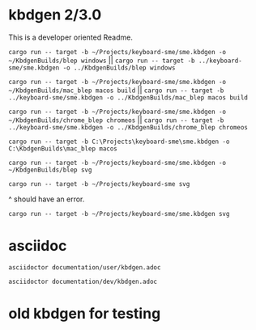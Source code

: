# kbdgen 2/3.0

This is a developer oriented Readme.

`cargo run -- target -b ~/Projects/keyboard-sme/sme.kbdgen -o ~/KbdgenBuilds/blep windows`
||
`cargo run -- target -b ../keyboard-sme/sme.kbdgen -o ../KbdgenBuilds/blep windows`

`cargo run -- target -b ~/Projects/keyboard-sme/sme.kbdgen -o ~/KbdgenBuilds/mac_blep macos build`
||
`cargo run -- target -b ../keyboard-sme/sme.kbdgen -o ../KbdgenBuilds/mac_blep macos build`

`cargo run -- target -b ~/Projects/keyboard-sme/sme.kbdgen -o ~/KbdgenBuilds/chrome_blep chromeos`
||
`cargo run -- target -b ../keyboard-sme/sme.kbdgen -o ../KbdgenBuilds/chrome_blep chromeos`

`cargo run -- target -b C:\Projects\keyboard-sme\sme.kbdgen -o C:\KbdgenBuilds\mac_blep macos`

`cargo run -- target -b ~/Projects/keyboard-sme/sme.kbdgen -o ~/KbdgenBuilds/blep svg`

`cargo run -- target -b ~/Projects/keyboard-sme svg`

^ should have an error.

`cargo run -- target -b ~/Projects/keyboard-sme/sme.kbdgen svg`

# asciidoc

`asciidoctor documentation/user/kbdgen.adoc`

`asciidoctor documentation/dev/kbdgen.adoc`

# old kbdgen for testing

